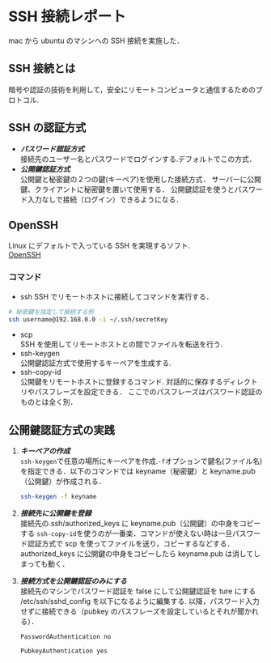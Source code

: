 # SSH 接続レポート

mac から ubuntu のマシンへの SSH 接続を実施した．

## SSH 接続とは

暗号や認証の技術を利用して，安全にリモートコンピュータと通信するためのプロトコル.

## SSH の認証方式

- **_パスワード認証方式_**  
  接続先のユーザー名とパスワードでログインする.デフォルトでこの方式．
- **_公開鍵認証方式_**  
  公開鍵と秘密鍵の２つの鍵(キーペア)を使用した接続方式．
  サーバーに公開鍵、クライアントに秘密鍵を置いて使用する．
  公開鍵認証を使うとパスワード入力なしで接続（ログイン）できるようになる．

## OpenSSH

Linux にデフォルトで入っている SSH を実現するソフト.  
[OpenSSH](https://www.openssh.com/)

### コマンド

- ssh
  SSH でリモートホストに接続してコマンドを実行する．

```bash
# 秘密鍵を指定して接続する例
ssh username@192.168.0.0 -i ~/.ssh/secretKey
```

- scp  
  SSH を使用してリモートホストとの間でファイルを転送を行う.
- ssh-keygen  
  公開鍵認証方式で使用するキーペアを生成する.
- ssh-copy-id  
  公開鍵をリモートホストに登録するコマンド.
  対話的に保存するディレクトリやパスフレーズを設定できる．
  ここでのパスフレーズはパスワード認証のものとは全く別．

## 公開鍵認証方式の実践

1. **_キーペアの作成_**  
   `ssh-keygen`で任意の場所にキーペアを作成.`-f`オプションで鍵名(ファイル名)を指定できる．以下のコマンドでは keyname（秘密鍵）と keyname.pub（公開鍵）が作成される．

   ```bash
   ssh-keygen -f keyname
   ```

2. **_接続先に公開鍵を登録_**  
   接続先の.ssh/authorized_keys に keyname.pub（公開鍵）の中身をコピーする
   `ssh-copy-id`を使うのが一番楽．コマンドが使えない時は一旦パスワード認証方式で scp を使ってファイルを送り，コピーするなどする．authorized_keys に公開鍵の中身をコピーしたら keyname.pub は消してしまっても動く．

3. **_接続方式を公開鍵認証のみにする_**  
   接続先のマシンでパスワード認証を false にして公開鍵認証を ture にする
   /etc/ssh/sshd_config を以下になるように編集する.
   以降，パスワード入力せずに接続できる（pubkey のパスフレーズを設定しているとそれが聞かれる）．

   ```text
   PasswordAuthentication no

   PubkeyAuthentication yes
   ```

